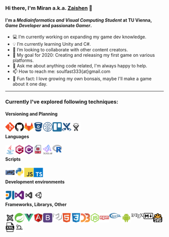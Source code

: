 ### Hi there, I'm Miran a.k.a. [Zaishen][profilepage] 👋

#### I'm a _Mediainformatics and Visual Computing Student_ at TU Vienna, _Game Developer_ and passionate _Gamer_.  

- :computer: I’m currently working on expanding my game dev knowledge.
- :bulb: I’m currently learning Unity and C#.
- 👯 I’m looking to collaborate with other content creators.
- :battery: My goal for 2020: Creating and releasing my first game on various platforms.
- 💬 Ask me about anything code related, I'm always happy to help.
- 📫 How to reach me: soulfast333{at}gmail.com
- 🌱 Fun fact: I love growing my own bonsais, maybe I'll make a game about it one day.  

<hr>

### Currently I've explored following techniques:

#### Versioning and Planning

<img align="left" alt="Git" width="30px" src="https://raw.githubusercontent.com/Zai-shen/Zai-shen/master/assets/git-original.svg" />
<img align="left" alt="Github" width="30px" src="https://raw.githubusercontent.com/Zai-shen/Zai-shen/master/assets/github-original.svg" />
<img align="left" alt="Gitlab" width="30px" src="https://raw.githubusercontent.com/Zai-shen/Zai-shen/master/assets/gitlab-original.svg" />
<img align="left" alt="Bitbucket" width="30px" src="https://raw.githubusercontent.com/Zai-shen/Zai-shen/master/assets/bitbucket-original.svg" />
<img align="left" alt="Sourcetree" width="30px" src="https://raw.githubusercontent.com/Zai-shen/Zai-shen/master/assets/sourcetree-original.svg" />
<img align="left" alt="Trello" width="30px" src="https://raw.githubusercontent.com/Zai-shen/Zai-shen/master/assets/trello-plain.svg" />
<img align="left" alt="Confluence" width="30px" src="https://raw.githubusercontent.com/Zai-shen/Zai-shen/master/assets/confluence-original.svg" />
<img align="left" alt="Jira" width="30px" src="https://raw.githubusercontent.com/Zai-shen/Zai-shen/master/assets/jira.svg" />

<br>

#### Languages

<img align="left" alt="Java" width="30px" src="https://raw.githubusercontent.com/Zai-shen/Zai-shen/master/assets/java-original.svg" />
<img align="left" alt="C++" width="30px" src="https://raw.githubusercontent.com/Zai-shen/Zai-shen/master/assets/cplusplus-original.svg" />
<img align="left" alt="C#" width="30px" src="https://raw.githubusercontent.com/Zai-shen/Zai-shen/master/assets/csharp-original.svg" />
<img align="left" alt="SQL" width="30px" src="https://raw.githubusercontent.com/Zai-shen/Zai-shen/master/assets/sql.svg" />
<img align="left" alt="Matlab" width="30px" src="https://raw.githubusercontent.com/Zai-shen/Zai-shen/master/assets/matlab.svg" />
<img align="left" alt="R" width="30px" src="https://raw.githubusercontent.com/Zai-shen/Zai-shen/master/assets/R_logo.svg" />

<br>

#### Scripts

<img align="left" alt="Php" width="30px" src="https://raw.githubusercontent.com/Zai-shen/Zai-shen/master/assets/php-original.svg" />
<img align="left" alt="Python" width="30px" src="https://raw.githubusercontent.com/Zai-shen/Zai-shen/master/assets/python-original.svg" />
<img align="left" alt="JavaScript" width="30px" src="https://raw.githubusercontent.com/Zai-shen/Zai-shen/master/assets/javascript-original.svg" />
<img align="left" alt="TypeScript" width="30px" src="https://raw.githubusercontent.com/Zai-shen/Zai-shen/master/assets/typescript-original.svg" />

<br>

#### Development environments

<img align="left" alt="IntelliJ" width="30px" src="https://raw.githubusercontent.com/Zai-shen/Zai-shen/master/assets/intellij-original.svg" />
<img align="left" alt="Visual Studio" width="30px" src="https://raw.githubusercontent.com/Zai-shen/Zai-shen/master/assets/visualstudio-plain.svg" />
<img align="left" alt="Visual Studio Code" width="30px" src="https://raw.githubusercontent.com/Zai-shen/Zai-shen/master/assets/visualstudio_code.svg" />
<img align="left" alt="Unity" width="30px" src="https://raw.githubusercontent.com/Zai-shen/Zai-shen/master/assets/unity_small.svg" />

<br>

#### Frameworks, Librarys, Other

<img align="left" alt="Joomla!" width="30px" src="https://raw.githubusercontent.com/Zai-shen/Zai-shen/master/assets/joomla.svg" />
<img align="left" alt="Spring Boot" width="30px" src="https://raw.githubusercontent.com/Zai-shen/Zai-shen/master/assets/springboot.svg" />
<img align="left" alt="Vue" width="30px" src="https://raw.githubusercontent.com/Zai-shen/Zai-shen/master/assets/vuejs-original.svg">
<img align="left" alt="Angular" width="30px" src="https://raw.githubusercontent.com/Zai-shen/Zai-shen/master/assets/angularjs-original.svg" />

<img align="left" alt="Bootstrap" width="30px" src="https://raw.githubusercontent.com/Zai-shen/Zai-shen/master/assets/bootstrap-plain.svg" />
<img align="left" alt="Material UI" width="30px" src="https://raw.githubusercontent.com/Zai-shen/Zai-shen/master/assets/material_ui.svg" />
<img align="left" alt="Html" width="30px" src="https://raw.githubusercontent.com/Zai-shen/Zai-shen/master/assets/html5-original.svg" />
<img align="left" alt="Css" width="30px" src="https://raw.githubusercontent.com/Zai-shen/Zai-shen/master/assets/css3-original.svg" />
<img align="left" alt="D3" width="30px" src="https://raw.githubusercontent.com/Zai-shen/Zai-shen/master/assets/d3js-original.svg" />
<img align="left" alt="Node" width="30px" src="https://raw.githubusercontent.com/Zai-shen/Zai-shen/master/assets/nodejs-original.svg" />
<img align="left" alt="Npm" width="30px" src="https://raw.githubusercontent.com/Zai-shen/Zai-shen/master/assets/npm-original-wordmark.svg" />
<img align="left" alt="OpenGL" width="40px" src="https://raw.githubusercontent.com/Zai-shen/Zai-shen/master/assets/Opengl-logo.svg" />
<img align="left" alt="Android" width="30px" src="https://raw.githubusercontent.com/Zai-shen/Zai-shen/master/assets/android-original.svg" />
<img align="left" alt="LaTeX" width="40px" src="https://raw.githubusercontent.com/Zai-shen/Zai-shen/master/assets/LaTeX.svg" />
<img align="left" alt="Markdown" width="30px" src="https://raw.githubusercontent.com/Zai-shen/Zai-shen/master/assets/Markdown-mark.svg" />
<img align="left" alt="Svg" width="30px" src="https://raw.githubusercontent.com/Zai-shen/Zai-shen/master/assets/SVG_Logo.svg" />
<img align="left" alt="Xml" width="30px" src="https://raw.githubusercontent.com/Zai-shen/Zai-shen/master/assets/xml.svg" />
<img align="left" alt="Scrum Workflow" width="30px" src="https://raw.githubusercontent.com/Zai-shen/Zai-shen/master/assets/scrum.svg" />


[profilepage]: https://github.com/Zai-shen
